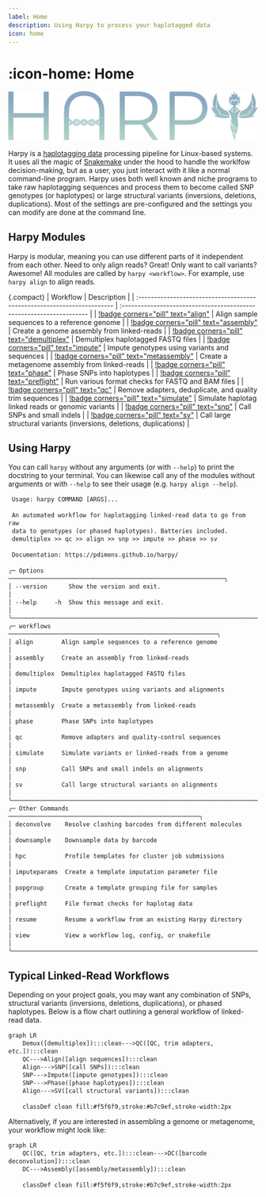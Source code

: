 ```yaml
---
label: Home
description: Using Harpy to process your haplotagged data
icon: home
---
```


# :icon-home: Home

![](static/logo_trans.png)

Harpy is a [haplotagging data](haplotagdata.md) processing pipeline for Linux-based systems. It uses all the 
magic of [Snakemake](https://snakemake.readthedocs.io/en/stable/) under the hood to handle 
the worklfow decision-making, but as a user, you just interact with it like a normal command-line 
program. Harpy uses both well known and niche programs to take raw haplotagging sequences and process
them to become called SNP genotypes (or haplotypes) or large structural variants (inversions, deletions, duplications).
Most of the settings are pre-configured and the settings you can modify are done at the command line. 

## Harpy Modules
Harpy is modular, meaning you can use different parts of it independent from each other. Need to only align reads?
Great! Only want to call variants? Awesome! All modules are called by `harpy <workflow>`. For example, use `harpy align` to align reads.

{.compact}
| Workflow                                                                | Description                                                          |
| :---------------------------------------------------------------------- | :------------------------------------------------------------------- |
| [!badge corners="pill" text="align"](Workflows/Align/Align.md)          | Align sample sequences to a reference genome                         |
| [!badge corners="pill" text="assembly"](Workflows/assembly.md)          | Create a genome assembly from linked-reads                           |
| [!badge corners="pill" text="demultiplex"](Workflows/demultiplex.md)    | Demultiplex haplotagged FASTQ files                                  |
| [!badge corners="pill" text="impute"](Workflows/impute.md)              | Impute genotypes using variants and sequences                        |
| [!badge corners="pill" text="metassembly"](Workflows/metassembly.md)    | Create a metagenome assembly from linked-reads                       |
| [!badge corners="pill" text="phase"](Workflows/phase.md)                | Phase SNPs into haplotypes                                           |
| [!badge corners="pill" text="preflight"](Workflows/validate.md)         | Run various format checks for FASTQ and BAM files                    |
| [!badge corners="pill" text="qc"](Workflows/qc.md)                      | Remove adapters, deduplicate, and quality trim sequences             |
| [!badge corners="pill" text="simulate"](Workflows/Simulate/Simulate.md) | Simulate haplotag linked reads or genomic variants                   |
| [!badge corners="pill" text="snp"](Workflows/snp.md)                    | Call SNPs and small indels                                           |
| [!badge corners="pill" text="sv"](Workflows/SV/SV.md)                   | Call large structural variants (inversions, deletions, duplications) |

## Using Harpy
You can call `harpy` without any arguments (or with `--help`) to print the docstring to your terminal. You can likewise call any of the modules without arguments or with `--help` to see their usage  (e.g. `harpy align --help`).
``` harpy --help                                                      
 Usage: harpy COMMAND [ARGS]...                                            
                                                                           
 An automated workflow for haplotagging linked-read data to go from raw    
 data to genotypes (or phased haplotypes). Batteries included.             
 demultiplex >> qc >> align >> snp >> impute >> phase >> sv                
                                                                           
 Documentation: https://pdimens.github.io/harpy/                           
                                                                           
╭─ Options ─────────────────────────────────────────────────────────────╮
│ --version      Show the version and exit.                             │
│ --help     -h  Show this message and exit.                            │
╰───────────────────────────────────────────────────────────────────────╯
╭─ workflows ───────────────────────────────────────────────────────────╮
│ align        Align sample sequences to a reference genome             │
│ assembly     Create an assembly from linked-reads                     │
│ demultiplex  Demultiplex haplotagged FASTQ files                      │
│ impute       Impute genotypes using variants and alignments           │
│ metassembly  Create a metassembly from linked-reads                   │
│ phase        Phase SNPs into haplotypes                               │
│ qc           Remove adapters and quality-control sequences            │
│ simulate     Simulate variants or linked-reads from a genome          │
│ snp          Call SNPs and small indels on alignments                 │
│ sv           Call large structural variants on alignments             │
╰───────────────────────────────────────────────────────────────────────╯
╭─ Other Commands ──────────────────────────────────────────────────────╮
│ deconvolve    Resolve clashing barcodes from different molecules      │
│ downsample    Downsample data by barcode                              │
│ hpc           Profile templates for cluster job submissions           │
│ imputeparams  Create a template imputation parameter file             │
│ popgroup      Create a template grouping file for samples             │
│ preflight     File format checks for haplotag data                    │
│ resume        Resume a workflow from an existing Harpy directory      │
│ view          View a workflow log, config, or snakefile               │
╰───────────────────────────────────────────────────────────────────────╯
```

## Typical Linked-Read Workflows
Depending on your project goals, you may want any combination of SNPs, structural
variants (inversions, deletions, duplications), or phased haplotypes. Below is a flow chart
outlining a general workflow of linked-read data.

```mermaid
graph LR
    Demux([demultiplex]):::clean--->QC([QC, trim adapters, etc.]):::clean
    QC--->Align([align sequences]):::clean
    Align--->SNP([call SNPs]):::clean
    SNP--->Impute([impute genotypes]):::clean
    SNP--->Phase([phase haplotypes]):::clean
    Align--->SV([call structural variants]):::clean

    classDef clean fill:#f5f6f9,stroke:#b7c9ef,stroke-width:2px
```

Alternatively, if you are interested in assembling a genome or metagenome, your workflow might look like:

```mermaid
graph LR
    QC([QC, trim adapters, etc.]):::clean--->DC([barcode deconvolution]):::clean
    DC--->Assembly([assembly/metassembly]):::clean

    classDef clean fill:#f5f6f9,stroke:#b7c9ef,stroke-width:2px
```
